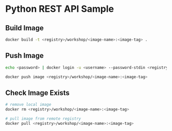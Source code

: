 # Python REST API Sample

## Build Image

```bash
docker build -t <registry>/workshop/<image-name>:<image-tag> .
```

## Push Image

```bash
echo <password> | docker login -u <username> --password-stdin <registry>

docker push image <registry>/workshop/<image-name>:<image-tag>
```

## Check Image Exists

```bash
# remove local image
docker rm <registry>/workshop/<image-name>:<image-tag>

# pull image from remote registry
docker pull <registry>/workshop/<image-name>:<image-tag>
```